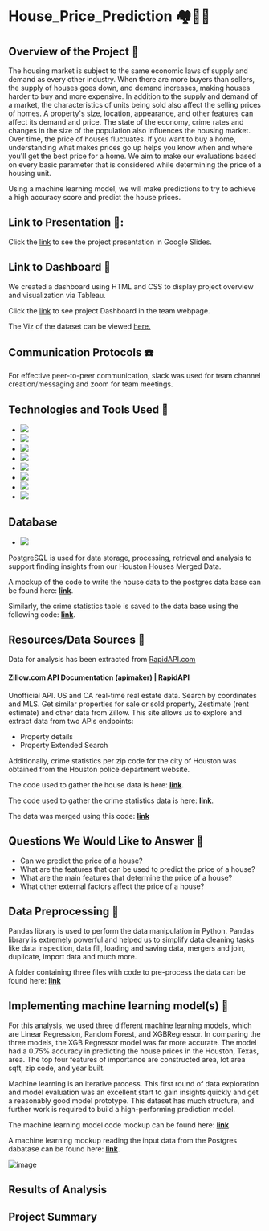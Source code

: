 # House_Price_Prediction :houses::house_with_garden::dollar:
 
## Overview of the Project :scroll:

The housing market is subject to the same economic laws of supply and demand as every other industry. When there are more buyers than sellers, the supply of houses goes down, and demand increases, making houses harder to buy and more expensive. In addition to the supply and demand of a market, the characteristics of units being sold also affect the selling prices of homes. A property's size, location, appearance, and other features can affect its demand and price. The state of the economy, crime rates and changes in the size of the population also influences the housing market. Over time, the price of houses fluctuates. If you want to buy a home, understanding what makes prices go up helps you know when and where you'll get the best price for a home. We aim to make our evaluations based on every basic parameter that is considered while determining the price of a housing unit. 

Using a machine learning model, we will make predictions to try to achieve a high accuracy score and predict the house prices. 

## Link to Presentation 🎦:

Click the [link](https://docs.google.com/presentation/d/1uETFlwjuOJqFBKV2HDUrnMW87aWxBhDpTHLkDI9pQpk/edit#slide=id.gc6f9e470d_0_0) to see the project presentation in Google Slides.

## Link to Dashboard :bookmark_tabs:

We created a dashboard using HTML and CSS to display project overview and visualization via Tableau.

Click the [link](https://nino-gb.github.io) to see project Dashboard in the team webpage.

The Viz of the dataset can be viewed [here.](https://public.tableau.com/app/profile/neeraja.v6475/viz/TableauHousePricesDistribution/Dashboard1?publish=yes)

## Communication Protocols :phone:

For effective peer-to-peer communication, slack was used for team channel creation/messaging and zoom for team meetings.

## Technologies and Tools Used :toolbox:

* ![](https://img.shields.io/badge/Python-yellow?style=for-the-badge)
* ![](https://img.shields.io/badge/Jupyter_Notebook-orange?style=for-the-badge)
* ![](https://img.shields.io/badge/Excel-green?style=for-the-badge)
* ![](https://img.shields.io/badge/Visual_Studio_Code-blue?style=for-the-badge)
* ![](https://img.shields.io/badge/PgAdmin-lightgrey?style=for-the-badge)
* ![](https://img.shields.io/badge/Tableau-blue?style=for-the-badge)
* ![](https://img.shields.io/badge/TabPy-orange?style=for-the-badge)
* ![](https://img.shields.io/badge/HTML_&_CSS-green?style=for-the-badge)

## Database

* ![](https://img.shields.io/badge/PostgreSQL-blue?style=for-the-badge)

PostgreSQL is used for data storage, processing, retrieval and analysis to support finding insights from our Houston Houses Merged Data.

A mockup of the code to write the house data to the postgres data base can be found here: **[link](./03_Code_and_Data/04_Database/04_Database_houseData.ipynb)**.

Similarly, the crime statistics table is saved to the data base using the following code: **[link](./03_Code_and_Data/04_Database/04b_Save_to_Database_crimeData.ipynb)**.

## Resources/Data Sources 💼

Data for analysis has been extracted from [RapidAPI.com](https://rapidapi.com/apimaker/api/zillow-com1)

#### Zillow.com API Documentation (apimaker) | RapidAPI

Unofficial API. US and CA real-time real estate data. Search by coordinates and MLS. Get similar properties for sale or sold property, Zestimate (rent estimate) and other data from Zillow. This site allows us to explore and extract data from two APIs endpoints:
* Property details
* Property Extended Search

Additionally, crime statistics per zip code for the city of Houston was obtained from the Houston police department website. 

The code used to gather the house data is here: **[link](./03_Code_and_Data/01_Gathering/01a_Get_House_Data.ipynb)**.

The code used to gather the crime statistics data is here: **[link](./03_Code_and_Data/01_Gathering/01b_Get_Crime_Data.ipynb)**.

The data was merged using this code: **[link](./03_Code_and_Data/02_Merging/02_Merge_Data.ipynb)**

## Questions We Would Like to Answer :memo:

* Can we predict the price of a house?
* What are the features that can be used to predict the price of a house?
* What are the main features that determine the price of a house?
* What other external factors affect the price of a house?

## Data Preprocessing 🔬

Pandas library is used to perform the data manipulation in Python. Pandas library is extremely powerful and helped us to simplify data cleaning tasks like data inspection, data fill, loading and saving data, mergers and join, duplicate, import data and much more.

A folder containing three files with code to pre-process the data can be found here: **[link](./03_Code_and_Data/03_Preprocessing/)**

## Implementing machine learning model(s) 🤖

For this analysis, we used three different machine learning models, which are Linear Regression, Random Forest, and XGBRegressor. In comparing the three models, the XGB Regressor model was far more accurate. The model had a 0.75% accuracy in predicting the house prices in the Houston, Texas, area. The top four features of importance are constructed area, lot area sqft, zip code, and year built.

Machine learning is an iterative process. This first round of data exploration and model evaluation was an excellent start to gain insights quickly and get a reasonably good model prototype. This dataset has much structure, and further work is required to build a high-performing prediction model.

The machine learning model code mockup can be found here: **[link](./03_Code_and_Data/05_ML_Model/ML_House_Prediction_Prices_Updated.ipynb)**.

A machine learning mockup reading the input data from the Postgres dabatase can be found here: **[link](./03_Code_and_Data/05_ML_Model/05_ML_Model_read_from_JoinedDB.ipynb)**.

![image](https://user-images.githubusercontent.com/110510718/210690711-f92b45c7-96d5-4d60-8efe-1cee33e03f05.png)


## Results of Analysis

## Project Summary

